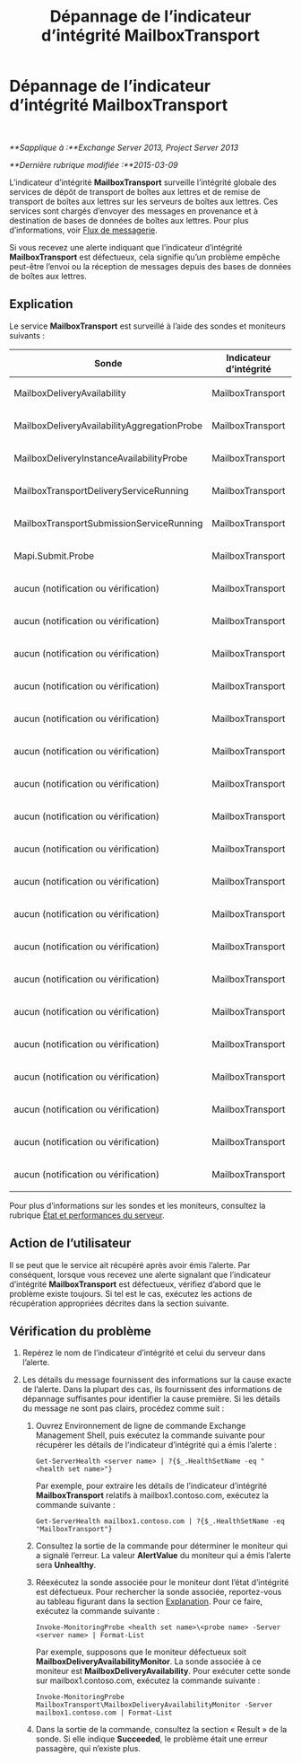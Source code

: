 ﻿---
title: Dépannage de l’indicateur d’intégrité MailboxTransport
TOCTitle: Dépannage de l’indicateur d’intégrité MailboxTransport
ms:assetid: 02bfa4cf-6929-437e-bae5-079ea1b92373
ms:mtpsurl: https://technet.microsoft.com/fr-fr/library/ms.exch.scom.mailboxtransport(v=EXCHG.150)
ms:contentKeyID: 54652786
ms.date: 02/05/2016
mtps_version: v=EXCHG.150
ms.translationtype: HT
---

# Dépannage de l’indicateur d’intégrité MailboxTransport

 

_**Sapplique à :**Exchange Server 2013, Project Server 2013_

_**Dernière rubrique modifiée :**2015-03-09_

L’indicateur d’intégrité **MailboxTransport** surveille l’intégrité globale des services de dépôt de transport de boîtes aux lettres et de remise de transport de boîtes aux lettres sur les serveurs de boîtes aux lettres. Ces services sont chargés d’envoyer des messages en provenance et à destination de bases de données de boîtes aux lettres. Pour plus d’informations, voir [Flux de messagerie](https://technet.microsoft.com/fr-fr/library/aa996349\(v=exchg.150\)).

Si vous recevez une alerte indiquant que l’indicateur d’intégrité **MailboxTransport** est défectueux, cela signifie qu’un problème empêche peut-être l’envoi ou la réception de messages depuis des bases de données de boîtes aux lettres.

## Explication

Le service **MailboxTransport** est surveillé à l’aide des sondes et moniteurs suivants :


<table>
<colgroup>
<col style="width: 33%" />
<col style="width: 33%" />
<col style="width: 33%" />
</colgroup>
<thead>
<tr class="header">
<th>Sonde</th>
<th>Indicateur d’intégrité</th>
<th>Moniteurs associés</th>
</tr>
</thead>
<tbody>
<tr class="odd">
<td><p>MailboxDeliveryAvailability</p></td>
<td><p>MailboxTransport</p></td>
<td><p>MailboxDeliveryAvailabilityMonitor</p></td>
</tr>
<tr class="even">
<td><p>MailboxDeliveryAvailabilityAggregationProbe</p></td>
<td><p>MailboxTransport</p></td>
<td><p>MailboxDeliveryAvailabilityAggregationMonitor</p></td>
</tr>
<tr class="odd">
<td><p>MailboxDeliveryInstanceAvailabilityProbe</p></td>
<td><p>MailboxTransport</p></td>
<td><p>MailboxDeliveryInstanceAvailabilityMonitor</p></td>
</tr>
<tr class="even">
<td><p>MailboxTransportDeliveryServiceRunning</p></td>
<td><p>MailboxTransport</p></td>
<td><p>MailboxTransportDeliveryServiceRunningMonitor</p></td>
</tr>
<tr class="odd">
<td><p>MailboxTransportSubmissionServiceRunning</p></td>
<td><p>MailboxTransport</p></td>
<td><p>MailboxTransportSubmissionServiceRunningMonitor</p></td>
</tr>
<tr class="even">
<td><p>Mapi.Submit.Probe</p></td>
<td><p>MailboxTransport</p></td>
<td><p>Mapi.Submit.Monitor</p></td>
</tr>
<tr class="odd">
<td><p>aucun (notification ou vérification)</p></td>
<td><p>MailboxTransport</p></td>
<td><p>CrashEvent.msexchangedelivery</p></td>
</tr>
<tr class="even">
<td><p>aucun (notification ou vérification)</p></td>
<td><p>MailboxTransport</p></td>
<td><p>CrashEvent.msexchangesubmission</p></td>
</tr>
<tr class="odd">
<td><p>aucun (notification ou vérification)</p></td>
<td><p>MailboxTransport</p></td>
<td><p>DeliveryBackpressureSustainedTimeMonitor</p></td>
</tr>
<tr class="even">
<td><p>aucun (notification ou vérification)</p></td>
<td><p>MailboxTransport</p></td>
<td><p>DeliveryInterceptorStoreDriverAgentPctPermFailedMonitor</p></td>
</tr>
<tr class="odd">
<td><p>aucun (notification ou vérification)</p></td>
<td><p>MailboxTransport</p></td>
<td><p>MailboxTransportUserQuarantineMonitor</p></td>
</tr>
<tr class="even">
<td><p>aucun (notification ou vérification)</p></td>
<td><p>MailboxTransport</p></td>
<td><p>MBTSubmissionInterceptorSubmissionAgentMonitor</p></td>
</tr>
<tr class="odd">
<td><p>aucun (notification ou vérification)</p></td>
<td><p>MailboxTransport</p></td>
<td><p>MSExchangeAsstAvgEventProcessingTimeSubmissionMonitor50</p></td>
</tr>
<tr class="even">
<td><p>aucun (notification ou vérification)</p></td>
<td><p>MailboxTransport</p></td>
<td><p>MSExchangeAsstAvgEventProcessingTimeSubmissionMonitor70</p></td>
</tr>
<tr class="odd">
<td><p>aucun (notification ou vérification)</p></td>
<td><p>MailboxTransport</p></td>
<td><p>PrivateWorkingSetError.msexchangedelivery</p></td>
</tr>
<tr class="even">
<td><p>aucun (notification ou vérification)</p></td>
<td><p>MailboxTransport</p></td>
<td><p>PrivateWorkingSetError.msexchangesubmission</p></td>
</tr>
<tr class="odd">
<td><p>aucun (notification ou vérification)</p></td>
<td><p>MailboxTransport</p></td>
<td><p>PrivateWorkingSetWarning.msexchangedelivery</p></td>
</tr>
<tr class="even">
<td><p>aucun (notification ou vérification)</p></td>
<td><p>MailboxTransport</p></td>
<td><p>PrivateWorkingSetWarning.msexchangesubmission</p></td>
</tr>
<tr class="odd">
<td><p>aucun (notification ou vérification)</p></td>
<td><p>MailboxTransport</p></td>
<td><p>ProcessProcessorTimeError.msexchangedelivery</p></td>
</tr>
<tr class="even">
<td><p>aucun (notification ou vérification)</p></td>
<td><p>MailboxTransport</p></td>
<td><p>ProcessProcessorTimeError.msexchangesubmission</p></td>
</tr>
<tr class="odd">
<td><p>aucun (notification ou vérification)</p></td>
<td><p>MailboxTransport</p></td>
<td><p>ProcessProcessorTimeWarning.msexchangedelivery</p></td>
</tr>
<tr class="even">
<td><p>aucun (notification ou vérification)</p></td>
<td><p>MailboxTransport</p></td>
<td><p>ProcessProcessorTimeWarning.msexchangesubmission</p></td>
</tr>
<tr class="odd">
<td><p>aucun (notification ou vérification)</p></td>
<td><p>MailboxTransport</p></td>
<td><p>SubmissionBackpressureSustainedTimeMonitor</p></td>
</tr>
<tr class="even">
<td><p>aucun (notification ou vérification)</p></td>
<td><p>MailboxTransport</p></td>
<td><p>SubmissionInterceptorSubmissionAgentPctPermFailedMonitor</p></td>
</tr>
<tr class="odd">
<td><p>aucun (notification ou vérification)</p></td>
<td><p>MailboxTransport</p></td>
<td><p>TransportDeliveryFailuresDeliveryStoreDriver560Monitor</p></td>
</tr>
</tbody>
</table>


Pour plus d’informations sur les sondes et les moniteurs, consultez la rubrique [État et performances du serveur](https://technet.microsoft.com/fr-fr/library/jj150551\(v=exchg.150\)).

## Action de l’utilisateur

Il se peut que le service ait récupéré après avoir émis l’alerte. Par conséquent, lorsque vous recevez une alerte signalant que l’indicateur d’intégrité **MailboxTransport** est défectueux, vérifiez d’abord que le problème existe toujours. Si tel est le cas, exécutez les actions de récupération appropriées décrites dans la section suivante.

## Vérification du problème

1.  Repérez le nom de l’indicateur d’intégrité et celui du serveur dans l’alerte.

2.  Les détails du message fournissent des informations sur la cause exacte de l’alerte. Dans la plupart des cas, ils fournissent des informations de dépannage suffisantes pour identifier la cause première. Si les détails du message ne sont pas clairs, procédez comme suit :
    
    1.  Ouvrez Environnement de ligne de commande Exchange Management Shell, puis exécutez la commande suivante pour récupérer les détails de l’indicateur d’intégrité qui a émis l’alerte :
        
            Get-ServerHealth <server name> | ?{$_.HealthSetName -eq "<health set name>"}
        
        Par exemple, pour extraire les détails de l’indicateur d’intégrité **MailboxTransport** relatifs à mailbox1.contoso.com, exécutez la commande suivante :
        
            Get-ServerHealth mailbox1.contoso.com | ?{$_.HealthSetName -eq "MailboxTransport"}
    
    2.  Consultez la sortie de la commande pour déterminer le moniteur qui a signalé l’erreur. La valeur **AlertValue** du moniteur qui a émis l’alerte sera **Unhealthy**.
    
    3.  Réexécutez la sonde associée pour le moniteur dont l’état d’intégrité est défectueux. Pour rechercher la sonde associée, reportez-vous au tableau figurant dans la section [Explanation](troubleshooting-activesync-health-set.md). Pour ce faire, exécutez la commande suivante :
        
            Invoke-MonitoringProbe <health set name>\<probe name> -Server <server name> | Format-List
        
        Par exemple, supposons que le moniteur défectueux soit **MailboxDeliveryAvailabilityMonitor**. La sonde associée à ce moniteur est **MailboxDeliveryAvailability**. Pour exécuter cette sonde sur mailbox1.contoso.com, exécutez la commande suivante :
        
            Invoke-MonitoringProbe MailboxTransport\MailboxDeliveryAvailabilityMonitor -Server mailbox1.contoso.com | Format-List
    
    4.  Dans la sortie de la commande, consultez la section « Result » de la sonde. Si elle indique **Succeeded**, le problème était une erreur passagère, qui n’existe plus.


